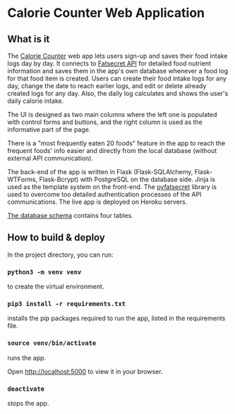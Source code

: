 # Calorie Counter Web Application

## What is it

The [Calorie Counter](https://calorie-counter.herokuapp.com/) web app lets users sign-up and saves their food intake logs day by day. It connects to [Fatsecret API](https://platform.fatsecret.com/api/) for detailed food nutrient information and saves them in the app's own database whenever a food log for that food item is created. Users can create their food intake logs for any day, change the date to reach earlier logs, and edit or delete already created logs for any day. Also, the daily log calculates and shows the user's daily calorie intake.

The UI is designed as two main columns where the left one is populated with control forms and buttons, and the right column is used as the informative part of the page.

There is a "most frequently eaten 20 foods" feature in the app to reach the frequent foods' info easier and directly from the local database (without external API communication).

The back-end of the app is written in Flask (Flask-SQLAlchemy, Flask-WTForms, Flask-Bcrypt) with PostgreSQL on the database side.
Jinja is used as the template system on the front-end. The
[pyfatsecret](https://pyfatsecret.readthedocs.io/en/latest/index.html) library is used to overcome too detailed authentication processes of the API communications.
The live app is deployed on Heroku servers.

[The database schema](/static/images/schema.png) contains four tables.



## How to build & deploy
In the project directory, you can run:
### `python3 -m venv venv`
to create the virtual environment.

### `pip3 install -r requirements.txt`
installs the pip packages required to run the app, listed in the requirements file.

### `source venv/bin/activate`
runs the app.

Open [http://localhost:5000](http://localhost:5000) to view it in your browser.

### `deactivate`
stops the app.








